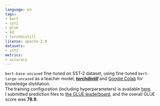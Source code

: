 ```yaml
---
language: en
tags:
- bert
- sst2
- glue
- kd
- torchdistill
license: apache-2.0
datasets:
- sst2
metrics:
- accuracy
---
```


`bert-base-uncased` fine-tuned on SST-2 dataset, using fine-tuned `bert-large-uncased` as a teacher model, [***torchdistill***](https://github.com/yoshitomo-matsubara/torchdistill) and [Google Colab](https://colab.research.google.com/github/yoshitomo-matsubara/torchdistill/blob/master/demo/glue_kd_and_submission.ipynb) for knowledge distillation.  
The training configuration (including hyperparameters) is available [here](https://github.com/yoshitomo-matsubara/torchdistill/blob/main/configs/sample/glue/sst2/kd/bert_base_uncased_from_bert_large_uncased.yaml).  
I submitted prediction files to [the GLUE leaderboard](https://gluebenchmark.com/leaderboard), and the overall GLUE score was **78.9**.
